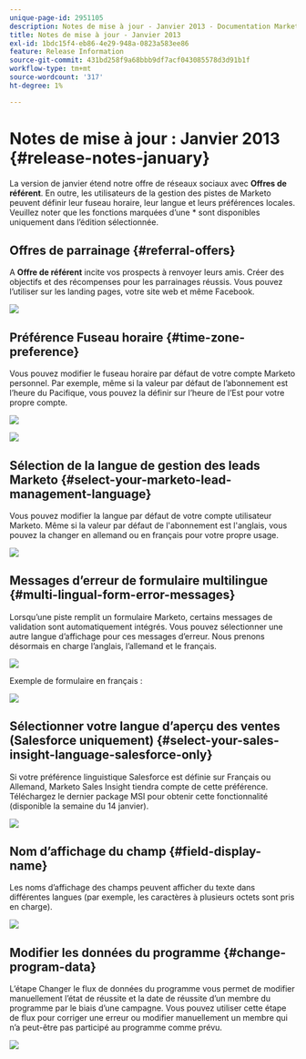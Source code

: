 ```yaml
---
unique-page-id: 2951105
description: Notes de mise à jour - Janvier 2013 - Documentation Marketo - Documentation du produit
title: Notes de mise à jour - Janvier 2013
exl-id: 1bdc15f4-eb86-4e29-948a-0823a583ee86
feature: Release Information
source-git-commit: 431bd258f9a68bbb9df7acf043085578d3d91b1f
workflow-type: tm+mt
source-wordcount: '317'
ht-degree: 1%

---
```


# Notes de mise à jour : Janvier 2013 {#release-notes-january}

La version de janvier étend notre offre de réseaux sociaux avec **Offres de référent**. En outre, les utilisateurs de la gestion des pistes de Marketo peuvent définir leur fuseau horaire, leur langue et leurs préférences locales. Veuillez noter que les fonctions marquées d’une &#42; sont disponibles uniquement dans l’édition sélectionnée.

## Offres de parrainage {#referral-offers}

A **Offre de référent** incite vos prospects à renvoyer leurs amis. Créer des objectifs et des récompenses pour les parrainages réussis. Vous pouvez l’utiliser sur les landing pages, votre site web et même Facebook.

![](assets/image2014-9-22-15-3a20-3a13.png)

## Préférence Fuseau horaire {#time-zone-preference}

Vous pouvez modifier le fuseau horaire par défaut de votre compte Marketo personnel. Par exemple, même si la valeur par défaut de l’abonnement est l’heure du Pacifique, vous pouvez la définir sur l’heure de l’Est pour votre propre compte.

![](assets/image2014-9-22-15-3a20-3a41.png)

![](assets/image2014-9-22-15-3a21-3a2.png)

## Sélection de la langue de gestion des leads Marketo {#select-your-marketo-lead-management-language}

Vous pouvez modifier la langue par défaut de votre compte utilisateur Marketo. Même si la valeur par défaut de l&#39;abonnement est l&#39;anglais, vous pouvez la changer en allemand ou en français pour votre propre usage.

![](assets/image2014-9-22-15-3a21-3a18.png)

## Messages d’erreur de formulaire multilingue {#multi-lingual-form-error-messages}

Lorsqu’une piste remplit un formulaire Marketo, certains messages de validation sont automatiquement intégrés. Vous pouvez sélectionner une autre langue d’affichage pour ces messages d’erreur. Nous prenons désormais en charge l’anglais, l’allemand et le français.

![](assets/image2014-9-22-15-3a21-3a33.png)

Exemple de formulaire en français :

![](assets/image2014-9-22-15-3a22-3a2.png)

## Sélectionner votre langue d’aperçu des ventes (Salesforce uniquement) {#select-your-sales-insight-language-salesforce-only}

Si votre préférence linguistique Salesforce est définie sur Français ou Allemand, Marketo Sales Insight tiendra compte de cette préférence. Téléchargez le dernier package MSI pour obtenir cette fonctionnalité (disponible la semaine du 14 janvier).

![](assets/image2014-9-22-15-3a22-3a31.png)

## Nom d’affichage du champ {#field-display-name}

Les noms d’affichage des champs peuvent afficher du texte dans différentes langues (par exemple, les caractères à plusieurs octets sont pris en charge).

![](assets/image2014-9-22-15-3a22-3a56.png)

## Modifier les données du programme {#change-program-data}

L’étape Changer le flux de données du programme vous permet de modifier manuellement l’état de réussite et la date de réussite d’un membre du programme par le biais d’une campagne. Vous pouvez utiliser cette étape de flux pour corriger une erreur ou modifier manuellement un membre qui n’a peut-être pas participé au programme comme prévu.

![](assets/image2014-9-22-15-3a23-3a23.png)
